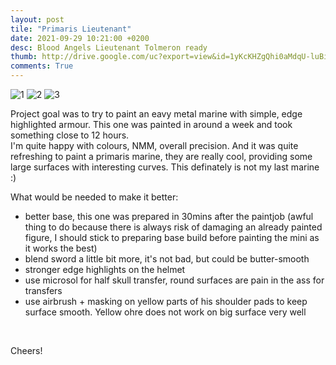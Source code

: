 ```yaml
---
layout: post
tile: "Primaris Lieutenant"
date: 2021-09-29 10:21:00 +0200
desc: Blood Angels Lieutenant Tolmeron ready
thumb: http://drive.google.com/uc?export=view&id=1yKcKHZgQhi0aMdqU-luBi4jFr7IHLJwp
comments: True
---
```


![1](http://drive.google.com/uc?export=view&id=1yKcKHZgQhi0aMdqU-luBi4jFr7IHLJwp) 
![2](http://drive.google.com/uc?export=view&id=1zUpRVdtGcvY1XcKIXmYI2BwemXoPzoXb) 
![3](http://drive.google.com/uc?export=view&id=1fSjZJZyhM2levNomgw-sCvUVqeAI7uzr) 

Project goal was to try to paint an eavy metal marine with simple, edge highlighted armour. This one was painted in around a week and took something close to 12 hours.  
I'm quite happy with colours, NMM, overall precision. And it was quite refreshing to paint a primaris marine, they are really cool, providing some large surfaces with interesting curves. This definately is not my last marine :)

What would be needed to make it better:
- better base, this one was prepared in 30mins after the paintjob (awful thing to do because there is always risk of damaging an already painted figure, I should stick to preparing base build before painting the mini as it works the best)
- blend sword a little bit more, it's not bad, but could be butter-smooth
- stronger edge highlights on the helmet
- use microsol for half skull transfer, round surfaces are pain in the ass for transfers
- use airbrush + masking on yellow parts of his shoulder pads to keep surface smooth. Yellow ohre does not work on big surface very well  

&nbsp;&nbsp;&nbsp;&nbsp;&nbsp;&nbsp;&nbsp;&nbsp;


Cheers!
